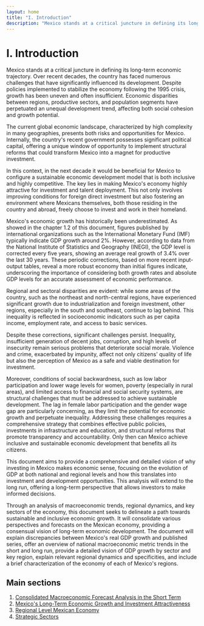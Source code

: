 ```yaml
---
layout: home
title: "I. Introduction"
description: "Mexico stands at a critical juncture in defining its long-term economic trajectory."
---
```


# I. Introduction

Mexico stands at a critical juncture in defining its long-term economic trajectory. Over recent decades, the country has faced numerous challenges that have significantly influenced its development. Despite policies implemented to stabilize the economy following the 1995 crisis, growth has been uneven and often insufficient. Economic disparities between regions, productive sectors, and population segments have perpetuated an unequal development trend, affecting both social cohesion and growth potential.

The current global economic landscape, characterized by high complexity in many geographies, presents both risks and opportunities for Mexico. Internally, the country's recent government possesses significant political capital, offering a unique window of opportunity to implement structural reforms that could transform Mexico into a magnet for productive investment.

In this context, in the next decade it would be beneficial for Mexico to configure a sustainable economic development model that is both inclusive and highly competitive. The key lies in making Mexico's economy highly attractive for investment and talent deployment. This not only involves improving conditions for foreign direct investment but also fostering an environment where Mexicans themselves, both those residing in the country and abroad, freely choose to invest and work in their homeland.

Mexico's economic growth has historically been underestimated. As showed in the chapter 1.2 of this document, figures published by international organizations such as the International Monetary Fund (IMF) typically indicate GDP growth around 2%. However, according to data from the National Institute of Statistics and Geography (INEGI), the GDP level is corrected every five years, showing an average real growth of 3.4% over the last 30 years. These periodic corrections, based on more recent input-output tables, reveal a more robust economy than initial figures indicate, underscoring the importance of considering both growth rates and absolute GDP levels for an accurate assessment of economic performance.

Regional and sectoral disparities are evident: while some areas of the country, such as the northeast and north-central regions, have experienced significant growth due to industrialization and foreign investment, other regions, especially in the south and southeast, continue to lag behind. This inequality is reflected in socioeconomic indicators such as per capita income, employment rate, and access to basic services.

Despite these corrections, significant challenges persist. Inequality, insufficient generation of decent jobs, corruption, and high levels of insecurity remain serious problems that deteriorate social morale. Violence and crime, exacerbated by impunity, affect not only citizens' quality of life but also the perception of Mexico as a safe and viable destination for investment.

Moreover, conditions of social backwardness, such as low labor participation and lower wage levels for women, poverty (especially in rural areas), and limited access to financial and social security systems, are structural challenges that must be addressed to achieve sustainable development. The lag in female labor participation and the gender wage gap are particularly concerning, as they limit the potential for economic growth and perpetuate inequality. Addressing these challenges requires a comprehensive strategy that combines effective public policies, investments in infrastructure and education, and structural reforms that promote transparency and accountability. Only then can Mexico achieve inclusive and sustainable economic development that benefits all its citizens.

This document aims to provide a comprehensive and detailed vision of why investing in Mexico makes economic sense, focusing on the evolution of GDP at both national and regional levels and how this translates into investment and development opportunities. This analysis will extend to the long run, offering a long-term perspective that allows investors to make informed decisions.

Through an analysis of macroeconomic trends, regional dynamics, and key sectors of the economy, this document seeks to delineate a path towards sustainable and inclusive economic growth. It will consolidate various perspectives and forecasts on the Mexican economy, providing a consensual vision of long-term economic development. The document will explain discrepancies between Mexico's real GDP growth and published series, offer an overview of national macroeconomic metric trends in the short and long run, provide a detailed vision of GDP growth by sector and key region, explain relevant regional dynamics and specificities, and include a brief characterization of the economy of each of Mexico's regions.

## Main sections

1. [Consolidated Macroeconomic Forecast Analysis in the Short Term](docs/short-term-forecast.md)
2. [Mexico's Long-Term Economic Growth and Investment Attractiveness](docs/long-term-growth.md)
3. [Regional Level Mexican Economy](docs/regional-economy.md)
4. [Strategic Sectors](docs/strategic-sectors.md)

